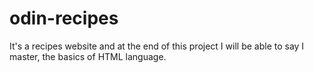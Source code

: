 # odin-recipes
It's a recipes website and at the end of this project I will be able to say I master, the basics of HTML language.